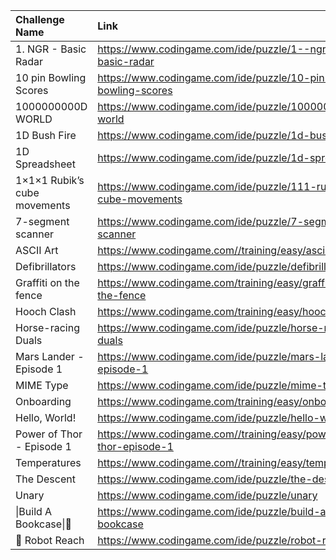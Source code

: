 | Challenge Name               |                               Link                               |
|:-----------------------------|:-----------------------------------------------------------------|
| 1. NGR - Basic Radar         |     https://www.codingame.com/ide/puzzle/1--ngr---basic-radar    |
| 10 pin Bowling Scores        |    https://www.codingame.com/ide/puzzle/10-pin-bowling-scores    |
| 1000000000D WORLD            |      https://www.codingame.com/ide/puzzle/1000000000d-world      |
| 1D Bush Fire                 |        https://www.codingame.com/ide/puzzle/1d-bush-fire         |
| 1D Spreadsheet               | https://www.codingame.com/ide/puzzle/1d-spreadsheet              |
| 1×1×1 Rubik’s cube movements |  https://www.codingame.com/ide/puzzle/111-rubiks-cube-movements  |
| 7-segment scanner            | https://www.codingame.com/ide/puzzle/7-segment-scanner           |
| ASCII Art                    |        https://www.codingame.com//training/easy/ascii-art        |
| Defibrillators               |       https://www.codingame.com/ide/puzzle/defibrillators        |
| Graffiti on the fence        |  https://www.codingame.com/training/easy/graffiti-on-the-fence   |
| Hooch Clash                  |       https://www.codingame.com/training/easy/hooch-clash        |
| Horse-racing Duals           |     https://www.codingame.com/ide/puzzle/horse-racing-duals      |
| Mars Lander - Episode 1      |    https://www.codingame.com/ide/puzzle/mars-lander-episode-1    |
| MIME Type                    |          https://www.codingame.com/ide/puzzle/mime-type          |
| Onboarding                   |        https://www.codingame.com/training/easy/onboarding        |
| Hello, World!                |         https://www.codingame.com/ide/puzzle/hello-world         |
| Power of Thor - Episode 1    | https://www.codingame.com//training/easy/power-of-thor-episode-1 |
| Temperatures                 |      https://www.codingame.com//training/easy/temperatures       |
| The Descent                  |         https://www.codingame.com/ide/puzzle/the-descent         |
| Unary                        |            https://www.codingame.com/ide/puzzle/unary            |
| \|Build A Bookcase\|🔨       |      https://www.codingame.com/ide/puzzle/build-a-bookcase       |
| 🤖 Robot Reach               |         https://www.codingame.com/ide/puzzle/robot-reach         |
